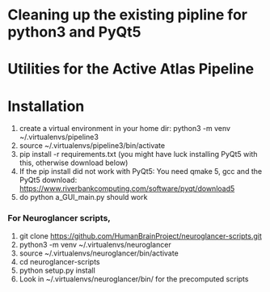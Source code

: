 # Cleaning up the existing pipline for python3 and PyQt5
# Utilities for the Active Atlas Pipeline
# Installation
1. create a virtual environment in your home dir: python3 -m venv ~/.virtualenvs/pipeline3
1. source ~/.virtualenvs/pipeline3/bin/activate
1. pip install -r requirements.txt (you might have luck installing PyQt5 with this, otherwise download below)
1. If the pip install did not work with PyQt5: You need qmake 5, gcc and the PyQt5 download: https://www.riverbankcomputing.com/software/pyqt/download5
1. do python a_GUI_main.py should work
### For Neuroglancer scripts,
1. git clone https://github.com/HumanBrainProject/neuroglancer-scripts.git
2. python3 -m venv ~/.virtualenvs/neuroglancer
3. source ~/.virtualenvs/neuroglancer/bin/activate
4. cd neuroglancer-scripts
5. python setup.py install
6. Look in ~/.virtualenvs/neuroglancer/bin/ for the precomputed scripts
